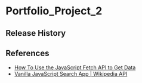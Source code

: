 # Portfolio_Project_2
## Release History

## References
- [How To Use the JavaScript Fetch API to Get Data](https://www.digitalocean.com/community/tutorials/how-to-use-the-javascript-fetch-api-to-get-data)
- [Vanilla JavaScript Search App | Wikipedia API](https://youtu.be/Dk6Wopar10k)